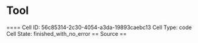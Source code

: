 # Tool

==== Cell ID: 56c85314-2c30-4054-a3da-19893caebc13
Cell Type: code
Cell State: finished_with_no_error
== Source ==
